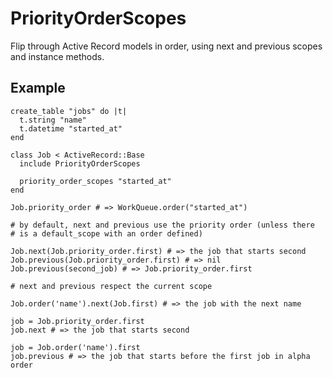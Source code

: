 PriorityOrderScopes
===================

Flip through Active Record models in order, using next and previous scopes and instance methods.

Example
-------

    create_table "jobs" do |t|
      t.string "name"
      t.datetime "started_at"
    end
    
    class Job < ActiveRecord::Base
      include PriorityOrderScopes
      
      priority_order_scopes "started_at"
    end
    
    Job.priority_order # => WorkQueue.order("started_at")
    
    # by default, next and previous use the priority order (unless there
    # is a default_scope with an order defined)
    
    Job.next(Job.priority_order.first) # => the job that starts second
    Job.previous(Job.priority_order.first) # => nil
    Job.previous(second_job) # => Job.priority_order.first
    
    # next and previous respect the current scope
    
    Job.order('name').next(Job.first) # => the job with the next name
    
    job = Job.priority_order.first
    job.next # => the job that starts second
    
    job = Job.order('name').first
    job.previous # => the job that starts before the first job in alpha order